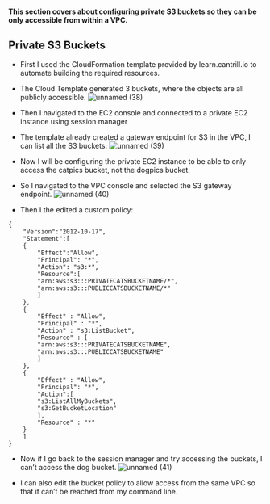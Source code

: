 #### This section covers about configuring private S3 buckets so they can be only accessible from within a VPC.

## Private S3 Buckets
* First I used the CloudFormation template provided by learn.cantrill.io to automate building the required resources.
* The Cloud Template generated 3 buckets, where the objects are all publicly accessible.
![unnamed (38)](https://github.com/yehjuneheo/AWS_HOL/assets/51499085/ba16713b-97ee-445d-8509-11f1b0449d96)

* Then I navigated to the EC2 console and connected to a private EC2 instance using session manager
* The template already created a gateway endpoint for S3 in the VPC, I can list all the S3 buckets:
![unnamed (39)](https://github.com/yehjuneheo/AWS_HOL/assets/51499085/e0748c16-f3f7-4b8d-bbe4-12d8beab8af4)

* Now I will be configuring the private EC2 instance to be able to only access the catpics bucket, not the dogpics bucket.
* So I navigated to the VPC console and selected the S3 gateway endpoint.
![unnamed (40)](https://github.com/yehjuneheo/AWS_HOL/assets/51499085/cea89d3d-197b-4efe-9eb2-954c2bc832ed)

* Then I the edited a custom policy:
````
{
    "Version":"2012-10-17",
    "Statement":[
    {
        "Effect":"Allow",
        "Principal": "*",
        "Action": "s3:*",
        "Resource":[ 
        "arn:aws:s3:::PRIVATECATSBUCKETNAME/*",
        "arn:aws:s3:::PUBLICCATSBUCKETNAME/*"
        ]
    },
    {
        "Effect" : "Allow",
        "Principal" : "*",
        "Action" : "s3:ListBucket",
        "Resource" : [
        "arn:aws:s3:::PRIVATECATSBUCKETNAME",
        "arn:aws:s3:::PUBLICCATSBUCKETNAME"
        ]
    },
    {
        "Effect" : "Allow",
        "Principal": "*",
        "Action":[
        "s3:ListAllMyBuckets",
        "s3:GetBucketLocation"
        ],
        "Resource" : "*"
    }
    ]
}
````

* Now if I go back to the session manager and try accessing the buckets, I can’t access the dog bucket.
![unnamed (41)](https://github.com/yehjuneheo/AWS_HOL/assets/51499085/ebe06683-9c64-4713-94cf-09e281b43dc0)

* I can also edit the bucket policy to allow access from the same VPC so that it can’t be reached from my command line.
